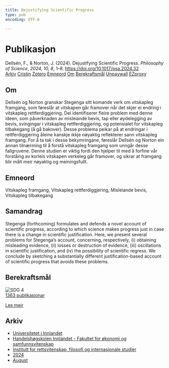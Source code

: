 ```yaml
---
title: Dejustifying Scientific Progress
type: pub
encoding: UTF-8

---
```

<h1>Publikasjon</h1>
<article id="csl-bib-container-XYDINQTJ" class="csl-bib-container">
  <div class="csl-bib-body"> <div class="csl-entry">Dellsén, F., &#38; Norton, J. (2024). Dejustifying Scientific Progress. <i>Philosophy of Science</i>, <i>2024, 10, 8</i>, 1–8. <a href="https://doi.org/10.1017/psa.2024.32">https://doi.org/10.1017/psa.2024.32</a></div> </div>
  <div class="csl-bib-buttons">
    <a href="#taxonomy-article-XYDINQTJ" alt="archive" class="csl-bib-button">Arkiv</a>
    <a href="https://app.cristin.no/results/show.jsf?id=2287918" alt="Cristin" class="csl-bib-button">Cristin</a>
    <a href="http://zotero.org/groups/5881554/items/XYDINQTJ" alt="Zotero" class="csl-bib-button">Zotero</a>
    <a href="#keywords-article-XYDINQTJ" alt="keywords" class="csl-bib-button">Emneord</a>
    <a href="#about-article-XYDINQTJ" alt="about_pub" class="csl-bib-button">Om</a>
    <a href="#sdg-article-XYDINQTJ" alt="sdg" class="csl-bib-button">Berekraftsmål</a>
    <a href="https://www.cambridge.org/core/services/aop-cambridge-core/content/view/4EA1324C28B8D4F341085529BA51A824/S0031824824000321a.pdf/div-class-title-dejustifying-scientific-progress-div.pdf" alt="Unpaywall" class="csl-bib-button">Unpaywall</a>
    <a href="https://www.cambridge.org/core/services/aop-cambridge-core/content/view/4EA1324C28B8D4F341085529BA51A824/S0031824824000321a.pdf/div-class-title-dejustifying-scientific-progress-div.pdf" alt="EZproxy" class="csl-bib-button">EZproxy</a>
  </div>
  <div id="csl-bib-meta-container-XYDINQTJ"></div>
</article>
<div id="csl-bib-meta-XYDINQTJ" class="csl-bib-meta">
  <article id="about-article-XYDINQTJ" class="about_pub-article">
    <h1>Om</h1>
    Dellsén og Norton granskar Stegenga sitt komande verk om vitskapleg framgang, som føreslår at vitskapen går framover når det skjer ei endring i vitskapleg rettferdiggjering. Dei identifiserer fleire problem med denne ideen, som påverknaden av misleiande bevis, tap eller øydelegging av bevis, svingingar i vitskapleg rettferdiggjering, og potensialet for vitskapleg tilbakegang (å gå bakover). Desse problema peikar på at endringar i rettferdiggjering åleine kanskje ikkje nøyaktig reflekterer sann vitskapleg framgang. For å ta tak i desse bekymringane, føreslår Dellsén og Norton ein annan tilnærming til å forstå vitskapleg framgang som unngår desse fallgruvene. Denne studien er viktig fordi den hjelper til med å forfine vår forståing av korleis vitskapen verkeleg går framover, og sikrar at framgang blir målt meir nøyaktig og meiningsfullt.
  </article>
  <article id="keywords-article-XYDINQTJ" class="keywords-article">
    <h1>Emneord</h1>
    Vitskapleg framgang, Vitskapleg rettferdiggjering, Misleiande bevis, Vitskapleg tilbakegang
  </article>
  <article id="abstract-article-XYDINQTJ" class="abstract-article">
    <h1>Samandrag</h1>
    Stegenga (forthcoming) formulates and defends a novel account of scientific progress, according to which science makes progress just in case there is a change in scientific justification. Here, we present several problems for Stegenga’s account, concerning, respectively, (i) obtaining misleading evidence, (ii) losses or destruction of evidence, (iii) oscillations in scientific justification, and (iv) the possibility of scientific regress. We conclude by sketching a substantially different justification-based account of scientific progress that avoids these problems.
  </article>
  <article id="sdg-article-XYDINQTJ" class="sdg-article">
    <h1>Berekraftsmål</h1>
    <div class="sdg-container"><div id="sdg4" class="sdg">
        <img src="{{< params subfolder >}}images/sdg/sdg04_nn.png" class="image" alt="SDG 4">
        <div class="sdg-overlay">
          <a href="{{< params subfolder >}}nn/archive/?sdg=4#archive" class="sdg-publication-count"><span>1363</span> publikasjonar</a>
          <p><a href="https://fn.no/om-fn/fns-baerekraftsmaal/god-utdanning?lang=nno-NO" class="sdg-read-more">Les meir</a></p>
        </div>
      </div></div>
  </article>
  <article id="taxonomy-article-XYDINQTJ" class="taxonomy-article">
    <h1>Arkiv</h1>
    <ul>
      <li><a href="{{< params subfolder >}}nn/archive/?key=3DCRN523">Universitetet i Innlandet</a></li>
      <li><a href="{{< params subfolder >}}nn/archive/?key=DU8Q9LN9">Handelshøgskolen Innlandet - Fakultet for økonomi og samfunnsvitenskap</a></li>
      <li><a href="{{< params subfolder >}}nn/archive/?key=ITYAG68H">Institutt for rettsvitenskap, filosofi og internasjonale studier</a></li>
      <li><a href="{{< params subfolder >}}nn/archive/?key=KVIAK4ZQ">2024</a></li>
      <li><a href="{{< params subfolder >}}nn/archive/?key=5EH5YGWM">August</a></li>
    </ul>
  </article>
</div>
